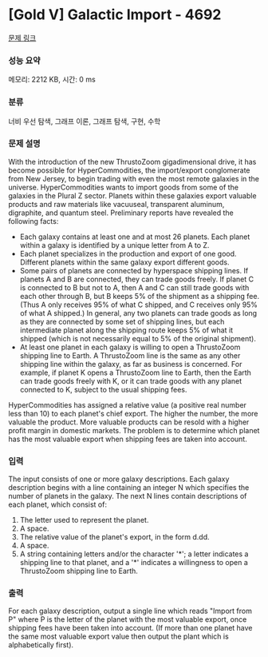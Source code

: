 # [Gold V] Galactic Import - 4692 

[문제 링크](https://www.acmicpc.net/problem/4692) 

### 성능 요약

메모리: 2212 KB, 시간: 0 ms

### 분류

너비 우선 탐색, 그래프 이론, 그래프 탐색, 구현, 수학

### 문제 설명

<p>With the introduction of the new ThrustoZoom gigadimensional drive, it has become possible for HyperCommodities, the import/export conglomerate from New Jersey, to begin trading with even the most remote galaxies in the universe. HyperCommodities wants to import goods from some of the galaxies in the Plural Z sector. Planets within these galaxies export valuable products and raw materials like vacuuseal, transparent aluminum, digraphite, and quantum steel. Preliminary reports have revealed the following facts:</p>

<ul>
	<li>Each galaxy contains at least one and at most 26 planets. Each planet within a galaxy is identified by a unique letter from A to Z.</li>
	<li>Each planet specializes in the production and export of one good. Different planets within the same galaxy export different goods.</li>
	<li>Some pairs of planets are connected by hyperspace shipping lines. If planets A and B are connected, they can trade goods freely. If planet C is connected to B but not to A, then A and C can still trade goods with each other through B, but B keeps 5% of the shipment as a shipping fee. (Thus A only receives 95% of what C shipped, and C receives only 95% of what A shipped.) In general, any two planets can trade goods as long as they are connected by some set of shipping lines, but each intermediate planet along the shipping route keeps 5% of what it shipped (which is not necessarily equal to 5% of the original shipment).</li>
	<li>At least one planet in each galaxy is willing to open a ThrustoZoom shipping line to Earth. A ThrustoZoom line is the same as any other shipping line within the galaxy, as far as business is concerned. For example, if planet K opens a ThrustoZoom line to Earth, then the Earth can trade goods freely with K, or it can trade goods with any planet connected to K, subject to the usual shipping fees.</li>
</ul>

<p>HyperCommodities has assigned a relative value (a positive real number less than 10) to each planet's chief export. The higher the number, the more valuable the product. More valuable products can be resold with a higher profit margin in domestic markets. The problem is to determine which planet has the most valuable export when shipping fees are taken into account.</p>

### 입력 

 <p>The input consists of one or more galaxy descriptions. Each galaxy description begins with a line containing an integer N which specifies the number of planets in the galaxy. The next N lines contain descriptions of each planet, which consist of:</p>

<ol>
	<li>The letter used to represent the planet.</li>
	<li>A space.</li>
	<li>The relative value of the planet's export, in the form d.dd.</li>
	<li>A space.</li>
	<li>A string containing letters and/or the character '*'; a letter indicates a shipping line to that planet, and a '*' indicates a willingness to open a ThrustoZoom shipping line to Earth.</li>
</ol>

### 출력 

 <p>For each galaxy description, output a single line which reads "Import from P" where P is the letter of the planet with the most valuable export, once shipping fees have been taken into account. (If more than one planet have the same most valuable export value then output the plant which is alphabetically first).</p>

